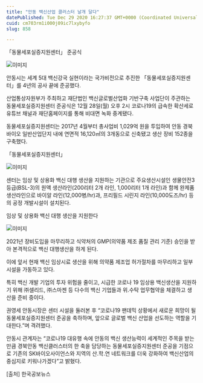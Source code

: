 ```yaml
---
title: "안동 백신산업 클러스터 날개 달다"
datePublished: Tue Dec 29 2020 16:27:37 GMT+0000 (Coordinated Universal Time)
cuid: cm703rm1i000j09ic7lxybyfo
slug: 858

---
```



「동물세포실증지원센터」 준공식

![이미지](https://cdn.hashnode.com/res/hashnode/image/upload/v1739255408481/c257c543-4006-4a8b-9d38-d760b99bf8bc.jpeg)

안동시는 세계 5대 백신강국 실현이라는 국가비전으로 추진한 「동물세포실증지원센터」를 4년의 공사 끝에 준공했다.

산업통상자원부가 주최하고 재단법인 백신글로벌산업화 기반구축 사업단이 주관하는 동물세포실증지원센터 준공식은 12월 28일(월) 오후 2시 코로나19의 급속한 확산세로 유튜브 채널과 재단홈페이지를 통해 비대면 녹화 중계됐다.

동물세포실증지원센터는 2017년 4월부터 총사업비 1,029억 원을 투입하여 안동 경북바이오 일반산업단지 내에 연면적 16,120㎡의 3개동으로 신축됐고 생산 장비 152종을 구축했다.

「동물세포실증지원센터」

![이미지](https://cdn.hashnode.com/res/hashnode/image/upload/v1739255410591/efac07e6-6282-409b-b8e5-f1c717fca974.jpeg)

센터는 임상 및 상용화 백신 대행 생산을 지원하는 기관으로 주요생산시설인 생물안전3등급(BSL-3)의 원액 생산라인(200리터 2개 라인, 1,000리터 1개 라인)과 함께 완제품 생산라인으로 바이알 라인(12,000병/hr)과, 프리필드 시린지 라인(10,000도즈/hr) 등의 공정 개발시설이 설치된다.

임상 및 상용화 백신 대행 생산을 지원한다

![이미지](https://cdn.hashnode.com/res/hashnode/image/upload/v1739255412296/4cba40f0-50a4-402d-9d64-7e98584eded2.jpeg)

2021년 장비도입을 마무리하고 식약처의 GMP(의약품 제조 품질 관리 기준) 승인을 받아 본격적으로 백신 대행생산을 하게 된다.

이에 앞서 현재 백신 임상시료 생산을 위해 의약품 제조업 허가절차를 마무리하고 일부시설을 가동하고 있다.

특히 백신 개발 기업의 투자 위험을 줄이고, 시급한 코로나 19 임상용 백신생산을 지원하기 위해 ㈜셀리드, ㈜스마젠 등 다수의 백신 기업들과 위․수탁 업무협약을 체결하고 생산을 준비 중이다.

권영세 안동시장은 센터 시설을 둘러본 후 “코로나19 팬데믹 상황에서 새로운 희망이 될 동물세포실증지원센터 준공을 축하하며, 앞으로 글로벌 백신 산업을 선도하는 역할을 기대한다.”며 격려했다.

안동시 관계자는 “코로나19 대유행 속에 안동의 백신 생산능력이 세계적인 주목을 받는 만큼 경북안동 백신클러스터의 한 축을 담당하는 동물세포실증지원센터 준공을 기점으로 기존의 SK바이오사이언스와 지역의 산․학․연 네트워크를 더욱 강화하여 백신산업의 중심지로 키워나가겠다”고 밝혔다.

[출처] 한국공보뉴스